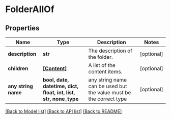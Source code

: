 # FolderAllOf


## Properties
Name | Type | Description | Notes
------------ | ------------- | ------------- | -------------
**description** | **str** | The description of the folder. | [optional] 
**children** | [**[Content]**](Content.md) | A list of the content items. | [optional] 
**any string name** | **bool, date, datetime, dict, float, int, list, str, none_type** | any string name can be used but the value must be the correct type | [optional]

[[Back to Model list]](../README.md#documentation-for-models) [[Back to API list]](../README.md#documentation-for-api-endpoints) [[Back to README]](../README.md)


